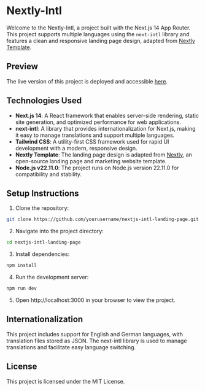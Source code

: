 # Nextly-Intl

Welcome to the Nextly-Intl, a project built with the Next.js 14 App Router. This project supports multiple languages using the `next-intl` library and features a clean and responsive landing page design, adapted from [Nextly Template](https://github.com/web3templates/nextly-template).

## Preview

The live version of this project is deployed and accessible [here](https://nextly-intl.vercel.app/).

## Technologies Used

- **Next.js 14**: A React framework that enables server-side rendering, static site generation, and optimized performance for web applications.
- **next-intl**: A library that provides internationalization for Next.js, making it easy to manage translations and support multiple languages.
- **Tailwind CSS**: A utility-first CSS framework used for rapid UI development with a modern, responsive design.
- **Nextly Template**: The landing page design is adapted from [Nextly](https://github.com/web3templates/nextly-template), an open-source landing page and marketing website template.
- **Node.js v22.11.0**: The project runs on Node.js version 22.11.0 for compatibility and stability.

## Setup Instructions

1. Clone the repository:

```bash
git clone https://github.com/yourusername/nextjs-intl-landing-page.git
```

2. Navigate into the project directory:

```bash
cd nextjs-intl-landing-page
```

3. Install dependencies:

```bash
npm install
```

4. Run the development server:

```bash
npm run dev
```

5. Open http://localhost:3000 in your browser to view the project.


## Internationalization

This project includes support for English and German languages, with translation files stored as JSON. The next-intl library is used to manage translations and facilitate easy language switching.

## License

This project is licensed under the MIT License.

